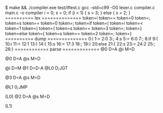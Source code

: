 $ make && ./compiler.exe test/iftest.c
gcc -std=c99 -O0 lexer.c compiler.c main.c -o compiler
i = 0;
s = 0;
if (i < 1) {
    s = 3;
} else {
    s = 2;
}
========== lex ==============
token=i
token==
token=0
token=;
token=s
token==
token=0
token=;
token=if
token=(
token=i
token=<
token=1
token=)
token={
token=s
token==
token=3
token=;
token=}
token=else
token={
token=s
token==
token=2
token=;
token=}
========== dump ==============
0:i
1:=
2:0
3:;
4:s
5:=
6:0
7:;
8:if
9:(
10:i
11:<
12:1
13:)
14:{
15:s
16:=
17:3
18:;
19:}
20:else
21:{
22:s
23:=
24:2
25:;
26:}
============ parse =============
@0
D=A
@i
M=D

@0
D=A
@s
M=D

@i
D=M
@1
D=D-A
@L0
D;JGT

@3
D=A
@s
M=D

@L1
0;JMP

(L0)
@2
D=A
@s
M=D

(L1)
